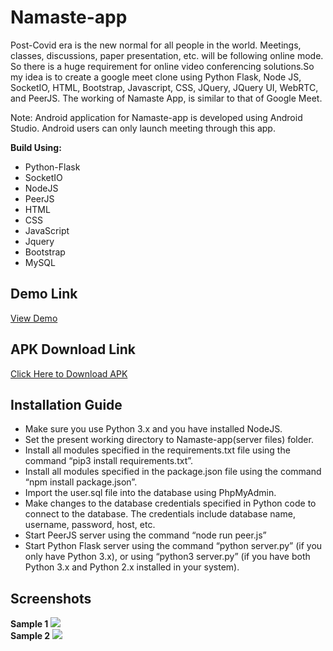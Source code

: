 # Namaste-app
<p>Post-Covid era is the new normal for all people in the world. Meetings, classes, discussions, paper presentation, etc. will be following online mode. So there is a huge requirement for online video conferencing solutions.So my idea is to create a google meet clone using Python Flask, Node JS, SocketIO, HTML, Bootstrap, Javascript, CSS, JQuery, JQuery UI, WebRTC, and PeerJS. The working  of Namaste App, is similar to that of Google Meet.</p>
<p>Note: Android application for Namaste-app is developed using Android Studio. Android users can only launch meeting through this app.</p>


**Build Using:**
* Python-Flask
* SocketIO
* NodeJS
* PeerJS
* HTML
* CSS
* JavaScript
* Jquery
* Bootstrap
* MySQL

## Demo Link
<a href="https://3.84.117.2:3000">View Demo</a>

## APK Download Link
<a href="https://3.84.117.2:3000/download">Click Here to Download APK</a>


## Installation Guide

* Make sure you use Python 3.x and you have installed NodeJS.
* Set the present working directory to Namaste-app(server files) folder.
* Install all modules specified in the requirements.txt file using the command “pip3 install requirements.txt”.
* Install all modules specified in the package.json file using the command “npm install package.json”.
* Import the user.sql file into the database using PhpMyAdmin.
* Make changes to the database credentials specified in Python code to connect to the database. The credentials include database name, username, password, host, etc.
* Start PeerJS server using the command “node run peer.js”
* Start Python Flask server using the command “python server.py” (if you only have Python 3.x), or using “python3 server.py” (if you have both Python 3.x and Python 2.x installed in your system).


## Screenshots

**Sample 1**
<img src="http://zateart.com/covidchart/samples/sample1.png" >
<br>
**Sample 2**
<img src="http://zateart.com/covidchart/samples/sample2.png">



